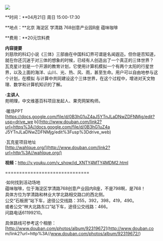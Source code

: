 ![](../files/201304150316_tribody.png)

**时间：**04月21日 周日 15:00-17:30

**地点：**北京 海淀区 学清路 768创意产业园B座 蕴味咖啡

**费用：**20元饮料费

**内容提要**   
刘慈欣的科幻小说《三体》三部曲在中国科幻界可谓是名闻遐迩。但你是否知道，就在你还沉迷于对三体的想象的时候，已经有人创造出了一个真正的三体世界？  
瓦克星计划是一个开源的教育计划，它使用计算机模拟一个有两个太阳的行星世界，以及上面的海洋、山川、光、热、风、雨，甚至生命。用户可以自由地参与这个计划，在模拟
与计算中共同建设这个三体世界，在这个过程中，增进对天文物理、数学和计算机知识的了解。  
  
**·主讲人**   
苑明理，中文维基百科项目发起人、果壳网架构师。  
  
·暖场PPT  
[https://docs.google.com/file/d/0B3hG1uZ4aJ5YTnJLaDNwZDFNMjg/edit?usp=drive_we
b](http://www.douban.com/link2?url=https%3A//docs.google.com/file/d/0B3hG1uZ4a
J5YTnJLaDNwZDFNMjg/edit%3Fusp%3Ddrive_web)  
  
·瓦克星项目地址  
[http://wahlque.org/](http://www.douban.com/link2?url=http%3A//wahlque.org/)

  

**视频：**<http://v.youku.com/v_show/id_XNTY4MTY4MDM2.html>

  
  
==============================  
  
·如何找到活动场地  
蕴味咖啡，位于海淀区学清路768创意产业园内B座，不是798啊，是768！  
具体方位为学清路和林业大学北路相交路口的西北侧。  
公交“石板房”站下车，途径公交线路：355，392，398，419，490。  
或者公交“林大北路东口”站下车，途径公交线路：466。  
问路电话61199210。  
  
具体路线可参考这个相册：[http://www.douban.com/photos/album/92319672](http://www.douban.co
m/link2?url=http%3A//www.douban.com/photos/album/92319672/)

